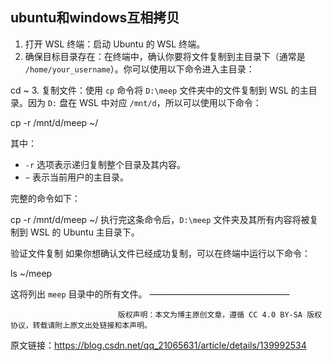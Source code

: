 ## ubuntu和windows互相拷贝

1. 打开 WSL 终端：启动 Ubuntu 的 WSL 终端。
2. 确保目标目录存在：在终端中，确认你要将文件复制到主目录下（通常是 `/home/your_username`）。你可以使用以下命令进入主目录：


cd ~
3. 复制文件：使用 `cp` 命令将 `D:\meep` 文件夹中的文件复制到 WSL 的主目录。因为 `D:` 盘在 WSL 中对应 `/mnt/d`，所以可以使用以下命令：

   cp -r /mnt/d/meep ~/

   其中：
   - `-r` 选项表示递归复制整个目录及其内容。
   - `~` 表示当前用户的主目录。

完整的命令如下：


cp -r /mnt/d/meep ~/
执行完这条命令后，`D:\meep` 文件夹及其所有内容将被复制到 WSL 的 Ubuntu 主目录下。

验证文件复制
如果你想确认文件已经成功复制，可以在终端中运行以下命令：

ls ~/meep

这将列出 `meep` 目录中的所有文件。
————————————————

                            版权声明：本文为博主原创文章，遵循 CC 4.0 BY-SA 版权协议，转载请附上原文出处链接和本声明。

原文链接：https://blog.csdn.net/qq_21065631/article/details/139992534